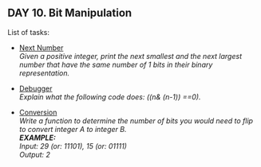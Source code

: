 ## DAY 10. Bit Manipulation

List of tasks:

- [Next Number](https://github.com/yankouskia/cracking-interview/tree/master/DAY%2010/NextNumber.java)  
  *Given a positive integer, print the next smallest and the next largest number that have the same number of 1 bits in their binary representation.*  

- [Debugger](https://github.com/yankouskia/cracking-interview/tree/master/DAY%2010/Debugger.java)  
  *Explain what the following code does: ((n& (n-1)) ==0).*  

- [Conversion](https://github.com/yankouskia/cracking-interview/tree/master/DAY%2010/Conversion.java)  
  *Write a function to determine the number of bits you would need to flip to convert integer A to integer B.  
  __EXAMPLE:__  
  Input: 29 (or: 11101), 15 (or: 01111)  
  Output: 2*  
